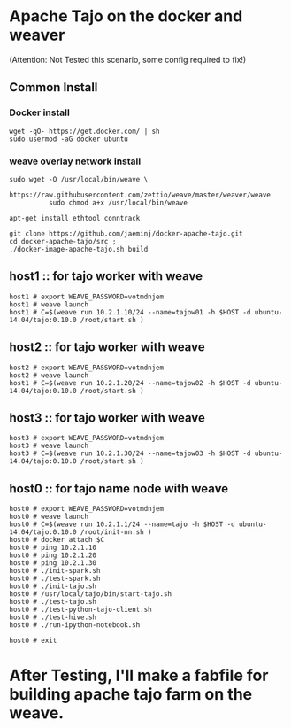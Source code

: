 # Apache Tajo on the docker and weaver 

(Attention: Not Tested this scenario, some config required to fix!)

## Common Install
### Docker install

    wget -qO- https://get.docker.com/ | sh
    sudo usermod -aG docker ubuntu

### weave overlay network install

    sudo wget -O /usr/local/bin/weave \
              https://raw.githubusercontent.com/zettio/weave/master/weaver/weave
              sudo chmod a+x /usr/local/bin/weave
    
    apt-get install ethtool conntrack

    git clone https://github.com/jaeminj/docker-apache-tajo.git
    cd docker-apache-tajo/src ; 
    ./docker-image-apache-tajo.sh build


## host1 :: for tajo worker with weave


    host1 # export WEAVE_PASSWORD=votmdnjem
    host1 # weave launch 
    host1 # C=$(weave run 10.2.1.10/24 --name=tajow01 -h $HOST -d ubuntu-14.04/tajo:0.10.0 /root/start.sh )



## host2 :: for tajo worker with weave

    host2 # export WEAVE_PASSWORD=votmdnjem
    host2 # weave launch
    host1 # C=$(weave run 10.2.1.20/24 --name=tajow02 -h $HOST -d ubuntu-14.04/tajo:0.10.0 /root/start.sh )

## host3 ::  for tajo worker with weave

    
    host3 # export WEAVE_PASSWORD=votmdnjem
    host3 # weave launch
    host3 # C=$(weave run 10.2.1.30/24 --name=tajow03 -h $HOST -d ubuntu-14.04/tajo:0.10.0 /root/start.sh )



## host0 :: for tajo name node with weave

    
    host0 # export WEAVE_PASSWORD=votmdnjem
    host0 # weave launch
    host0 # C=$(weave run 10.2.1.1/24 --name=tajo -h $HOST -d ubuntu-14.04/tajo:0.10.0 /root/init-nn.sh )
    host0 # docker attach $C
    host0 # ping 10.2.1.10
    host0 # ping 10.2.1.20
    host0 # ping 10.2.1.30
    host0 # ./init-spark.sh
    host0 # ./test-spark.sh
    host0 # ./init-tajo.sh
    host0 # /usr/local/tajo/bin/start-tajo.sh
    host0 # ./test-tajo.sh
    host0 # ./test-python-tajo-client.sh
    host0 # ./test-hive.sh
    host0 # ./run-ipython-notebook.sh
    
    host0 # exit


# After Testing, I'll make a fabfile for building apache tajo farm on the weave.

